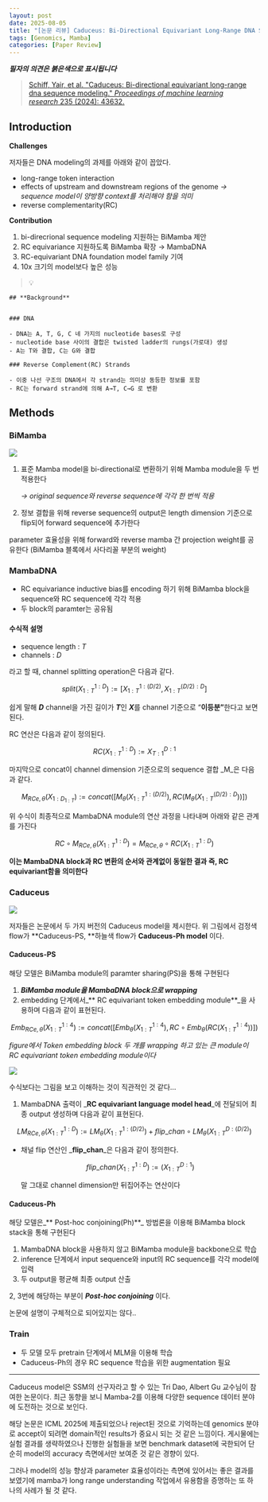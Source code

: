 ```yaml
---
layout: post
date: 2025-08-05
title: "[논문 리뷰] Caduceus: Bi-Directional Equivariant Long-Range DNA Sequence Modeling"
tags: [Genomics, Mamba]
categories: [Paper Review]
---
```


<span class="notion-red">_**필자의 의견은 붉은색으로 표시됩니다**_</span>


> [Schiff, Yair, et al. "Caduceus: Bi-directional equivariant long-range dna sequence modeling." ](https://pmc.ncbi.nlm.nih.gov/articles/PMC12189541/)[_Proceedings of machine learning research_](https://pmc.ncbi.nlm.nih.gov/articles/PMC12189541/)[ 235 (2024): 43632.](https://pmc.ncbi.nlm.nih.gov/articles/PMC12189541/)



## Introduction


**Challenges**


저자들은 DNA modeling의 과제를 아래와 같이 꼽았다.

- long-range token interaction
- effects of upstream and downstream regions of the genome 
_→ sequence model이 양방향 context를 처리해야 함을 의미_
- reverse complementarity(RC)

**Contribution**

1. bi-direcrional sequence modeling 지원하는 BiMamba 제안
1. RC equivariance 지원하도록 BiMamba 확장 → MambaDNA
1. RC-equivariant DNA foundation model family 기여
1. 10x 크기의 model보다 높은 성능

> 💡 


	## **Background**


	### DNA

	- DNA는 A, T, G, C 네 가지의 nucleotide bases로 구성
	- nucleotide base 사이의 결합은 twisted ladder의 rungs(가로대) 생성
	- A는 T와 결합, C는 G와 결합

	### Reverse Complement(RC) Strands

	- 이중 나선 구조의 DNA에서 각 strand는 의미상 동등한 정보를 포함
	- RC는 forward strand에 의해 A→T, C→G 로 변환


## Methods



### BiMamba


![](https://prod-files-secure.s3.us-west-2.amazonaws.com/542b861c-36a8-4051-84e5-8804b6728dba/2c247d59-7815-4980-99f0-8f0d21f445a7/image.png?X-Amz-Algorithm=AWS4-HMAC-SHA256&X-Amz-Content-Sha256=UNSIGNED-PAYLOAD&X-Amz-Credential=ASIAZI2LB466YUK6L4LH%2F20250919%2Fus-west-2%2Fs3%2Faws4_request&X-Amz-Date=20250919T170123Z&X-Amz-Expires=3600&X-Amz-Security-Token=IQoJb3JpZ2luX2VjEGAaCXVzLXdlc3QtMiJHMEUCIQDoMkDTZ5jZwnkpb0btqjrQPozRFhecUzfK5nY2lQR5BAIgW2gxPXUEpJZVwduB7zwOgkkEns%2FrAb%2Blr%2B%2BfAcXrZTUqiAQI2f%2F%2F%2F%2F%2F%2F%2F%2F%2F%2FARAAGgw2Mzc0MjMxODM4MDUiDAZ%2F0Mfv%2FN6hG%2B4%2BmircA32A0BmDcvojPlP4I7I2auOdWIVYoTILfNoM1C%2Fi8sGtJpbWQNW55a9IVSbB0zx2VVcahL19XzDQf0OePjHL2GV%2FqI1QQqhiWWr1FPJd8n7buzg%2Fh8NPT8nRK5jCsWl5IXBp8oSsP5yrAM36Y2HWSKAZ2NSAFgKfCfMxLkOT%2F0eMy5YjuXLnxA4pumN8zm6I795b1%2BLwLGhJOEeROGroAyeu8fmHVQY99Psyzv7EQ%2FEOsfT8zbFsfO8xKjL4omn%2B%2F6muqVmUyLawbWqZ1FwDdFA3dhNoeTDx9LXKBdo92z%2FXDbruzZaIZPUN7NtNRnnoF8gfequHosAiUxE%2F3VntMz1V0%2BoCJfEbKn5pkw7toaSBF%2B2hPfJaxB5icjuPx69O3uDzFLzkvscpBNJggqSqRUmbok2Qz868D2n1IJ%2Bh5SLtyzagRxHmMZPN5TmE9lLikDERkxW2prpRtS8MYZdI5mISP4AZ2Jwsm6iJ3kfin7mkP3D3BRf7Mo5DAqOER3q0rZz380ec%2BUr47xF9Zq00%2BV1%2BOOfHqT7DQw7JjWUVVE%2BPv8GOa7ogPB76xqyue84v9mJAWOQIj3LkOr3qgMzXEUO73MNmR93fL9ddcHrNmPNN99UpubW7FJuFHeruMKX9tcYGOqUBjx3vICsm%2BxIHtL46dtC8E0suq1t5LcBITKLsHBtXc2ZpPAanSSNAkjNhaPrGKlJdDbai3zy9TJ1xMg%2F1MRX89LTTmPAv7xsoIV4su%2Bz1SYXFeJgnbjS4V7b5Mj5gW6xlAArmEOdj6ActecxGXGCTkbwQdQEHZxrau7t5DCroU37bbzexyNZ5oauWupan3Ow0TET04%2BAsL8cKuF%2FDr9cc6hHfBFdT&X-Amz-Signature=4a894003a99e75a499f01d4d718fb3e48a9279430a677d4cb2beec0cf85ab686&X-Amz-SignedHeaders=host&x-amz-checksum-mode=ENABLED&x-id=GetObject)

1. 표준 Mamba model을 bi-directional로 변환하기 위해 Mamba module을 두 번 적용한다

	_→ original sequence와 reverse sequence에 각각 한 번씩 적용_

1. 정보 결합을 위해 reverse sequence의 output은 length dimension 기준으로 flip되어 forward sequence에 추가한다

parameter 효율성을 위해 forward와 reverse mamba 간 projection weight를 공유한다 (BiMamba 블록에서 사다리꼴 부분의 weight)



### MambaDNA

- RC equivariance inductive bias를 encoding 하기 위해 BiMamba block을 sequence와 RC sequence에 각각 적용
- 두 block의 paramter는 공유됨


#### 수식적 설명

- sequence length : _T_
- channels : _D_

라고 할 때,  channel splitting operation은 다음과 같다.


$$
split(X^{1:D}_{1:T}):=[X^{1:(D/2)}_{1:T},X^{(D/2):D}_{1:T}]
$$


<span class="notion-red">쉽게 말해 </span><span class="notion-red">_**D**_</span><span class="notion-red"> channel을 가진 길이가 </span><span class="notion-red">_**T**_</span><span class="notion-red">인 </span><span class="notion-red">_**X**_</span><span class="notion-red">를 channel 기준으로 “</span><span class="notion-red">**이등분”**</span><span class="notion-red">한다고 보면 된다.</span>


RC 연산은 다음과 같이 정의된다.


$$
RC(X^{1:D}_{1:T}):=X^{D:1}_{T:1}
$$


마지막으로 concat이 channel dimension 기준으로의 sequence 결합 _M_은 다음과 같다.


$$
M_{RCe,\theta}(X_{1:D_{1:T}}):=concat([M_{\theta}(X^{1:(D/2)}_{1:T}),RC(M_{\theta}(X^{(D/2):D}_{1:T}))])
$$


위 수식이 최종적으로 MambaDNA module의 연산 과정을 나타내며 아래와 같은 관계를 가진다


$$
RC\circ M_{RCe,\theta}(X^{1:D}_{1:T}) = M_{RCe,\theta} \circ RC(X^{1:D}_{1:T})
$$


**이는 MambaDNA block과 RC 변환의 순서와 관계없이 동일한 결과 즉, RC equivariant함을 의미한다**



### Caduceus


![](https://prod-files-secure.s3.us-west-2.amazonaws.com/542b861c-36a8-4051-84e5-8804b6728dba/f94a60d7-8145-473b-aef9-7c68d3ec604a/image.png?X-Amz-Algorithm=AWS4-HMAC-SHA256&X-Amz-Content-Sha256=UNSIGNED-PAYLOAD&X-Amz-Credential=ASIAZI2LB466YUK6L4LH%2F20250919%2Fus-west-2%2Fs3%2Faws4_request&X-Amz-Date=20250919T170123Z&X-Amz-Expires=3600&X-Amz-Security-Token=IQoJb3JpZ2luX2VjEGAaCXVzLXdlc3QtMiJHMEUCIQDoMkDTZ5jZwnkpb0btqjrQPozRFhecUzfK5nY2lQR5BAIgW2gxPXUEpJZVwduB7zwOgkkEns%2FrAb%2Blr%2B%2BfAcXrZTUqiAQI2f%2F%2F%2F%2F%2F%2F%2F%2F%2F%2FARAAGgw2Mzc0MjMxODM4MDUiDAZ%2F0Mfv%2FN6hG%2B4%2BmircA32A0BmDcvojPlP4I7I2auOdWIVYoTILfNoM1C%2Fi8sGtJpbWQNW55a9IVSbB0zx2VVcahL19XzDQf0OePjHL2GV%2FqI1QQqhiWWr1FPJd8n7buzg%2Fh8NPT8nRK5jCsWl5IXBp8oSsP5yrAM36Y2HWSKAZ2NSAFgKfCfMxLkOT%2F0eMy5YjuXLnxA4pumN8zm6I795b1%2BLwLGhJOEeROGroAyeu8fmHVQY99Psyzv7EQ%2FEOsfT8zbFsfO8xKjL4omn%2B%2F6muqVmUyLawbWqZ1FwDdFA3dhNoeTDx9LXKBdo92z%2FXDbruzZaIZPUN7NtNRnnoF8gfequHosAiUxE%2F3VntMz1V0%2BoCJfEbKn5pkw7toaSBF%2B2hPfJaxB5icjuPx69O3uDzFLzkvscpBNJggqSqRUmbok2Qz868D2n1IJ%2Bh5SLtyzagRxHmMZPN5TmE9lLikDERkxW2prpRtS8MYZdI5mISP4AZ2Jwsm6iJ3kfin7mkP3D3BRf7Mo5DAqOER3q0rZz380ec%2BUr47xF9Zq00%2BV1%2BOOfHqT7DQw7JjWUVVE%2BPv8GOa7ogPB76xqyue84v9mJAWOQIj3LkOr3qgMzXEUO73MNmR93fL9ddcHrNmPNN99UpubW7FJuFHeruMKX9tcYGOqUBjx3vICsm%2BxIHtL46dtC8E0suq1t5LcBITKLsHBtXc2ZpPAanSSNAkjNhaPrGKlJdDbai3zy9TJ1xMg%2F1MRX89LTTmPAv7xsoIV4su%2Bz1SYXFeJgnbjS4V7b5Mj5gW6xlAArmEOdj6ActecxGXGCTkbwQdQEHZxrau7t5DCroU37bbzexyNZ5oauWupan3Ow0TET04%2BAsL8cKuF%2FDr9cc6hHfBFdT&X-Amz-Signature=b75db1a0228a587f633906a429de91f5b4aa624bb60685a57117119aaacbc9ce&X-Amz-SignedHeaders=host&x-amz-checksum-mode=ENABLED&x-id=GetObject)


저자들은 논문에서 두 가지 버전의 Caduceus model을 제시한다. 위 그림에서 검정색 flow가 **Caduceus-PS, **하늘색 flow가 **Caduceus-Ph model** 이다.



#### Caduceus-PS


해당 모델은 BiMamba module의 paramter sharing(PS)을 통해 구현된다

1. _**BiMamba module을 MambaDNA block으로 wrapping**_
1. embedding 단계에서_** RC equivariant token embedding module**_을 사용하며 다음과 같이 표현된다.

$$
Emb_{RCe,\theta}(X^{1:4}_{1:T}):=concat([Emb_{\theta}(X^{1:4}_{1:T}),RC \circ Emb_{\theta}(RC(X^{1:4}_{1:T}))])
$$


_figure에서 Token embedding block 두 개를 wrapping 하고 있는 큰 module이 RC equivariant token embedding module이다_


![](https://prod-files-secure.s3.us-west-2.amazonaws.com/542b861c-36a8-4051-84e5-8804b6728dba/b175e4da-71eb-4e91-8c23-a06dabe673c9/image.png?X-Amz-Algorithm=AWS4-HMAC-SHA256&X-Amz-Content-Sha256=UNSIGNED-PAYLOAD&X-Amz-Credential=ASIAZI2LB466YUK6L4LH%2F20250919%2Fus-west-2%2Fs3%2Faws4_request&X-Amz-Date=20250919T170123Z&X-Amz-Expires=3600&X-Amz-Security-Token=IQoJb3JpZ2luX2VjEGAaCXVzLXdlc3QtMiJHMEUCIQDoMkDTZ5jZwnkpb0btqjrQPozRFhecUzfK5nY2lQR5BAIgW2gxPXUEpJZVwduB7zwOgkkEns%2FrAb%2Blr%2B%2BfAcXrZTUqiAQI2f%2F%2F%2F%2F%2F%2F%2F%2F%2F%2FARAAGgw2Mzc0MjMxODM4MDUiDAZ%2F0Mfv%2FN6hG%2B4%2BmircA32A0BmDcvojPlP4I7I2auOdWIVYoTILfNoM1C%2Fi8sGtJpbWQNW55a9IVSbB0zx2VVcahL19XzDQf0OePjHL2GV%2FqI1QQqhiWWr1FPJd8n7buzg%2Fh8NPT8nRK5jCsWl5IXBp8oSsP5yrAM36Y2HWSKAZ2NSAFgKfCfMxLkOT%2F0eMy5YjuXLnxA4pumN8zm6I795b1%2BLwLGhJOEeROGroAyeu8fmHVQY99Psyzv7EQ%2FEOsfT8zbFsfO8xKjL4omn%2B%2F6muqVmUyLawbWqZ1FwDdFA3dhNoeTDx9LXKBdo92z%2FXDbruzZaIZPUN7NtNRnnoF8gfequHosAiUxE%2F3VntMz1V0%2BoCJfEbKn5pkw7toaSBF%2B2hPfJaxB5icjuPx69O3uDzFLzkvscpBNJggqSqRUmbok2Qz868D2n1IJ%2Bh5SLtyzagRxHmMZPN5TmE9lLikDERkxW2prpRtS8MYZdI5mISP4AZ2Jwsm6iJ3kfin7mkP3D3BRf7Mo5DAqOER3q0rZz380ec%2BUr47xF9Zq00%2BV1%2BOOfHqT7DQw7JjWUVVE%2BPv8GOa7ogPB76xqyue84v9mJAWOQIj3LkOr3qgMzXEUO73MNmR93fL9ddcHrNmPNN99UpubW7FJuFHeruMKX9tcYGOqUBjx3vICsm%2BxIHtL46dtC8E0suq1t5LcBITKLsHBtXc2ZpPAanSSNAkjNhaPrGKlJdDbai3zy9TJ1xMg%2F1MRX89LTTmPAv7xsoIV4su%2Bz1SYXFeJgnbjS4V7b5Mj5gW6xlAArmEOdj6ActecxGXGCTkbwQdQEHZxrau7t5DCroU37bbzexyNZ5oauWupan3Ow0TET04%2BAsL8cKuF%2FDr9cc6hHfBFdT&X-Amz-Signature=b275e2619a7f9df846d7b4151b36dd9be209fc34d39888f9b86832c2a2310e60&X-Amz-SignedHeaders=host&x-amz-checksum-mode=ENABLED&x-id=GetObject)


<span class="notion-red">수식보다는 그림을 보고 이해하는 것이 직관적인 것 같다…</span>

1. MambaDNA 출력이 _**RC equivariant language model head**_에 전달되어 최종 output 생성하며 다음과 같이 표현된다.

$$
LM_{RCe,\theta}(X^{1:D}_{1:T}):= LM_{\theta}(X^{1:(D/2)}_{1:T})+flip\_chan\circ LM_{\theta}(X^{D:(D/2)}_{1:T})
$$

- 채널 flip 연산인 _**flip\_chan**_은 다음과 같이 정의한다.

	$$
	flip\_chan(X^{1:D}_{1:T}):=(X^{D:1}_{1:T})
	$$


	말 그대로 channel dimension만 뒤집어주는 연산이다



#### Caduceus-Ph


해당 모델은_** Post-hoc conjoining(Ph)**_ 방법론을 이용해 BiMamba block stack을 통해 구현된다

1. MambaDNA block을 사용하지 않고 BiMamba module을 backbone으로 학습
1. inference 단계에서 input sequence와 input의 RC sequence를 각각 model에 입력
1. 두 output을 평균해 최종 output 산출

2, 3번에 해당하는 부분이 _**Post-hoc conjoining**_ 이다.


<span class="notion-red">논문에 설명이 구체적으로 되어있지는 않다..</span>



### Train

- 두 모델 모두 pretrain 단계에서 MLM을 이용해 학습
- Caduceus-Ph의 경우 RC sequence 학습을 위한 augmentation 필요

---


<span class="notion-red">Caduceus model은 SSM의 선구자라고 할 수 있는 Tri Dao, Albert Gu 교수님이 참여한 논문이다. 최근 동향을 보니 Mamba-2를 이용해 다양한 sequence 데이터 분야에 도전하는 것으로 보인다.</span>


<span class="notion-red">해당 논문은 ICML 2025에 제출되었으나 reject된 것으로 기억하는데 genomics 분야로 accept이 되려면 domain적인 results가 중요시 되는 것 같은 느낌이다. 게시물에는 실험 결과를 생략하였으나 진행한 실험들을 보면 benchmark dataset에 국한되어 단순히 model의 accuracy 측면에서만 보여준 것 같은 경향이 있다.</span>


<span class="notion-red">그러나 model의 성능 향상과 parameter 효율성이라는 측면에 있어서는 좋은 결과를 보였기에 mamba가 long range understanding 작업에서 유용함을 증명하는 또 하나의 사례가 될 것 같다.</span>

